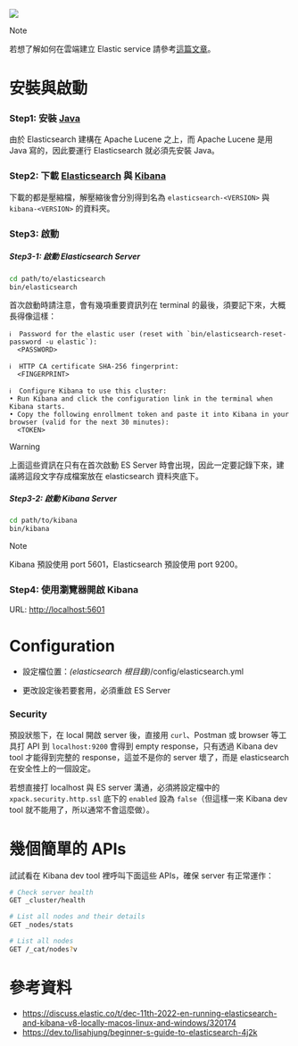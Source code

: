 ![](<https://raw.githubusercontent.com/bingyangchen/KM-software/master/img/elasticsearch-kibana.png>)

>[!Note]
>若想了解如何在雲端建立 Elastic service 請參考[這篇文章](https://dev.to/lisahjung/beginner-s-guide-to-setting-up-elasticsearch-and-kibana-with-elastic-cloud-1joh)。

# 安裝與啟動

### Step1: 安裝 [Java](https://www.java.com/en/download/)

由於 Elasticsearch 建構在 Apache Lucene 之上，而 Apache Lucene 是用 Java 寫的，因此要運行 Elasticsearch 就必須先安裝 Java。

### Step2: 下載 [Elasticsearch](https://www.elastic.co/downloads/elasticsearch) 與 [Kibana](https://www.elastic.co/downloads/kibana)

下載的都是壓縮檔，解壓縮後會分別得到名為 `elasticsearch-<VERSION>` 與 `kibana-<VERSION>` 的資料夾。

### Step3: 啟動

##### Step3-1: 啟動 Elasticsearch Server

```bash
cd path/to/elasticsearch
bin/elasticsearch
```

首次啟動時請注意，會有幾項重要資訊列在 terminal 的最後，須要記下來，大概長得像這樣：

```plaintext
ℹ️  Password for the elastic user (reset with `bin/elasticsearch-reset-password -u elastic`):
  <PASSWORD>

ℹ️  HTTP CA certificate SHA-256 fingerprint:
  <FINGERPRINT>

ℹ️  Configure Kibana to use this cluster:
• Run Kibana and click the configuration link in the terminal when Kibana starts.
• Copy the following enrollment token and paste it into Kibana in your browser (valid for the next 30 minutes):
  <TOKEN>
```

>[!Warning]
>上面這些資訊在只有在首次啟動 ES Server 時會出現，因此一定要記錄下來，建議將這段文字存成檔案放在 elasticsearch 資料夾底下。

##### Step3-2: 啟動 Kibana Server

```bash
cd path/to/kibana
bin/kibana
```

>[!Note]
>Kibana 預設使用 port 5601，Elasticsearch 預設使用 port 9200。

### Step4: 使用瀏覽器開啟 Kibana

URL: <http://localhost:5601>

# Configuration

- 設定檔位置：*(elasticsearch 根目錄)*/config/elasticsearch.yml

- 更改設定後若要套用，必須重啟 ES Server

### Security

預設狀態下，在 local 開啟 server 後，直接用 `curl`、Postman 或 browser 等工具打 API 到 `localhost:9200` 會得到 empty response，只有透過 Kibana dev tool 才能得到完整的 response，這並不是你的 server 壞了，而是 elasticsearch 在安全性上的一個設定。

若想直接打 localhost 與 ES server 溝通，必須將設定檔中的 `xpack.security.http.ssl` 底下的 `enabled` 設為 `false`（但這樣一來 Kibana dev tool 就不能用了，所以通常不會這麼做）。

# 幾個簡單的 APIs

試試看在 Kibana dev tool 裡呼叫下面這些 APIs，確保 server 有正常運作：

```bash
# Check server health
GET _cluster/health

# List all nodes and their details
GET _nodes/stats

# List all nodes
GET /_cat/nodes?v
```

# 參考資料

- <https://discuss.elastic.co/t/dec-11th-2022-en-running-elasticsearch-and-kibana-v8-locally-macos-linux-and-windows/320174>
- <https://dev.to/lisahjung/beginner-s-guide-to-elasticsearch-4j2k>
